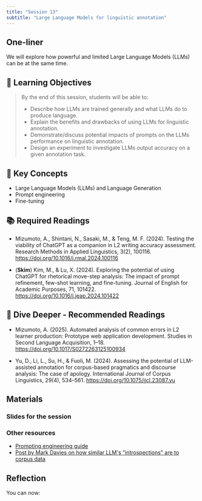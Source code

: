 ```yaml
---
title: "Session 13"
subtitle: "Large Language Models for linguistic annotation"
---
```


## One-liner

We will explore how powerful and limited Large Language Models (LLMs) can be at the same time.

## 🎯 Learning Objectives

> By the end of this session, students will be able to:
> 
> - Describe how LLMs are trained generally and what LLMs do to produce language.
> - Explain the benefits and drawbacks of using LLMs for linguistic annotation.
> - Demonstrate/discuss potential impacts of prompts on the LLMs performance on linguistic annotation.
> - Design an experiment to investigate LLMs output accuracy on a given annotation task.


## 🔑 Key Concepts

- Large Language Models (LLMs) and Language Generation
- Prompt engineering
- Fine-tuning


## 📚 Required Readings

- Mizumoto, A., Shintani, N., Sasaki, M., & Teng, M. F. (2024). Testing the viability of ChatGPT as a companion in L2 writing accuracy assessment. Research Methods in Applied Linguistics, 3(2), 100116. https://doi.org/10.1016/j.rmal.2024.100116

- (**Skim**) Kim, M., & Lu, X. (2024). Exploring the potential of using ChatGPT for rhetorical move-step analysis: The impact of prompt refinement, few-shot learning, and fine-tuning. Journal of English for Academic Purposes, 71, 101422. https://doi.org/10.1016/j.jeap.2024.101422

## 🌊 Dive Deeper - Recommended Readings

- Mizumoto, A. (2025). Automated analysis of common errors in L2 learner production: Prototype web application development. Studies in Second Language Acquisition, 1–18. https://doi.org/10.1017/S0272263125100934

- Yu, D., Li, L., Su, H., & Fuoli, M. (2024). Assessing the potential of LLM-assisted annotation for corpus-based pragmatics and discourse analysis: The case of apology. International Journal of Corpus Linguistics, 29(4), 534–561. https://doi.org/10.1075/ijcl.23087.yu


## Materials

### Slides for the session

<!-- <div class="d-flex gap-2 mb-3">
  
[📊 View Interactive Slides (Under construction)](../../slides/session-13.html){.btn .btn-primary .btn-lg target="_blank"} 

</div>  -->

### Other resources

- [Prompting engineering guide](https://www.promptingguide.ai/)
- [Post by Mark Davies on how similar LLM's "introspections" are to corpus data](https://www.english-corpora.org/ai-llms/corpora-vs-llms.html)


## Reflection

You can now:


<!-- 
<iframe src="session1-intro/slides/slides.html" width="100%" height="600px" frameborder="0"></iframe>

[View slides in fullscreen](session1-intro/slides/slides.html){target="_blank"} -->
